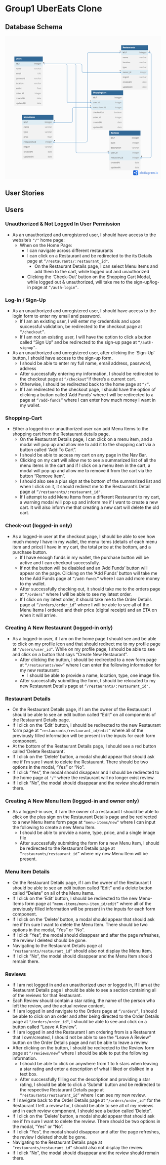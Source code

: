 # Group1 UberEats Clone

## Database Schema
![alt text](<Untitled (5).png>)
## User Stories

## Users

### Unauthorized & Not Logged In User Permission

* As an unauthorized and unregistered user, I should have access to the website’s `"/"` home page:
    * When on the Home Page:
        * I can navigate across different restaurants
        * I can click on a Restaurant and be redirected to the its Details page at `“/restaurants/:restaurant_id"`.
            * On the Restaurant Details page, I can select Menu Items and add them to the cart, while logged out and unauthorized
        * Clicking the ‘Check-Out’ button on the Shopping Cart Modal, while logged out & unauthorized, will take me to the sign-up/log-in page at `“/auth-login”`.

### Log-In / Sign-Up
* As an unauthorized and unregistered user, I should have access to the login form to enter my email and password.
    * If I am an existing user, I will enter my credentials and upon successful validation, be redirected to the checkout page at `“/checkout”`.
    * If I am not an existing user, I will have the option to click a button called “Sign Up” and be redirected to the sign-up page at `“/auth-signup”`.
* As an unauthorized and unregistered user, after clicking the      ‘Sign-Up’ button, I should have access to the sign-up form.
    * I should be able to enter my full name, email address, password, address
    * After successfully entering my information, I should be redirected to the checkout page at `“/checkout”`if there’s a current cart.
    * Otherwise, I should be redirected back to the home page at `“/”`.
    * If I am redirected to the checkout page, I should have the option of clicking a button called ‘Add Funds’ where I will be redirected to a page at `“/add-funds”` where I can enter how much money I want in my wallet.

### Shopping-Cart
* Either a logged-in or unauthorized user can add Menu Items to the shopping cart from the Restaurant details page.
    * On the Restaurant Details page, I can click on a menu item, and a modal will pop up and allow me to add it to the shopping cart via a button called “Add To Cart”.
    * I should be able to access my cart on any page in the Nav Bar.
    * Clicking on my cart will allow me to see a summarized list of all the menu items in the cart and if I click on a menu item in the cart, a modal will pop up and allow me to remove it from the cart via the button “Remove Item”.
    * I should also see a plus sign at the bottom of the summarized list and when I click on it, it should redirect me to the Restaurant’s Detail page at `“/restaurants/:restaurant_id"`.
    * If I attempt to add Menu Items from a different Restaurant to my cart, a warning modal will pop up and inform me if I want to create a new cart. It will also inform me that creating a new cart will delete the old cart.

### Check-out (logged-in only)
* As a logged-in user at the checkout page, I should be able to see how much money I have in my wallet, the menu items (details of each menu item and price) I have in my cart, the total price at the bottom, and a purchase button.
    * If I have enough funds in my wallet, the purchase button will be active and I can checkout successfully.
    * If not the button will be disabled and an ‘Add Funds’ button will appear on the page. Clicking on the ‘Add Funds’ button will take me to the Add Funds page at `“/add-funds”` where I can add more money to my wallet.
    * After successfully checking out, it should take me to the orders page at `“/orders”` where I will be able to see my latest order.
    * If I click on my latest order, it should take me to the Order Details page at `“/orders/order_id”` where I will be able to see all of the Menu Items I ordered and their price (digital receipt) and an ETA on when it will arrive.

### Creating A New Restaurant (logged-in only)
* As a logged-in user, if I am on the home page I should see and be able to click on my profile icon and that should redirect me to my profile page at `"/users/user_id”`. While on my profile page, I should be able to see and click on a button that says “Create New Restaurant”.
    * After clicking the button, I should be redirected to a new form page at `“/restaurants/new”` where I can enter the following information for my new restaurant:
        * I should be able to provide a name, location, type, one image file.
    * After successfully submitting the form, I should be relocated to my new Restaurant Details page at `“/restaurants/:restaurant_id"`.

### Restaurant Details
* On the Restaurant Details page, if I am the owner of the Restaurant I should be able to see an edit button called “Edit” on all components of the Restaurant Details page.
* If I click on the ‘Edit’ button, I should be redirected to the new Restaurant form page at `“restaurants/restaurant_id/edit”` where all of the previously filled information will be present in the inputs for each form component.
* At the bottom of the Restaurant Details page, I should see a red button called ‘Delete Restaurant’.
* If I click on the ‘Delete’ button, a modal should appear that should ask me if I’m sure I want to delete the Restaurant. There should be two options in the modal, “Yes” or “No”.
* If I click “Yes”, the modal should disappear and I should be redirected to the home page at `"/"` where the restaurant will no longer exist review.
* If I click “No”, the modal should disappear and the review should remain there.

### Creating A New Menu Item (logged-in and owner only)
* As a logged-in user, if I am the owner of a restaurant I should be able to click on the plus sign on the Restaurant Details page and be redirected to a new Menu Items form page at `“menu-items/new”` where I can input the following to create a new Menu Item.
    * I should be able to provide a name, type, price, and a single image file
    * After successfully submitting the form for a new Menu Item, I should be redirected to the Restaurant Details page at `“restaurants/restaurant_id”` where my new Menu Item will be present.

### Menu Item Details
* On the Restaurant Details page, if I am the owner of the Restaurant I should be able to see an edit button called “Edit” and a delete button called “Delete” on all of the Menu Items.
* If I click on the ‘Edit’ button, I should be redirected to the new Menu-Items form page at `“menu-items/menu-item_id/edit”` where all of the previously filled information will be present in the inputs for each form component.
* If I click on the ‘Delete’ button, a modal should appear that should ask me if I’m sure I want to delete the Menu Item. There should be two options in the modal, “Yes” or “No”.
* If I click “Yes”, the modal should disappear and after the page refreshes, the review I deleted should be gone.
* Navigating to the Restaurant Details page at `“restaurants/restaurant_id”` should also not display the Menu Item.
* If I click “No”, the modal should disappear and the Menu Item should remain there.

### Reviews
* If I am not logged in and an unauthorized user or logged in, If I am at the Restaurant Details page I should be able to see a section containing all of the reviews for that Restaurant.
* Each Review should contain a star rating, the name of the person who left the review, and the actual review content.
* If I am logged in and navigate to the Orders page at `“/orders”`, I should be able to click on an order and after being directed to the Order Details page at `"/orders/order_id"`, I should be able to see and click on a button called “Leave A Review”.
* If I am logged in and the Restaurant I am ordering from is a Restaurant that I own/created, I should not be able to see the “Leave A Review” button on the Order Details page and not be able to leave a review.
* After clicking on the button, I should be redirected to the Review form page at `“/reviews/new”` where I should be able to put the following information.
    * I should be able to click on anywhere from 1 to 5 stars when leaving a star rating and enter a description of what I liked or disliked in a text box.
    * After successfully filling out the description and providing a star rating, I should be able to click a ‘Submit’ button and be redirected to the respective Restaurant Details page at `“restaurants/restaurant_id”` where I can see my new review.
* If I navigate back to the Order Details page at `"/orders/order_id"` for the Restaurant I left a review for, I should be able to see all of my reviews and in each review component, I should see a button called ‘Delete”.
* If I click on the ‘Delete’ button, a modal should appear that should ask me if I’m sure I want to delete the review. There should be two options in the modal, “Yes” or “No”.
* If I click “Yes”, the modal should disappear and after the page refreshes, the review I deleted should be gone.
* Navigating to the Restaurant Details page at `“restaurants/restaurant_id”` should also not display the review.
* If I click “No”, the modal should disappear and the review should remain there.
